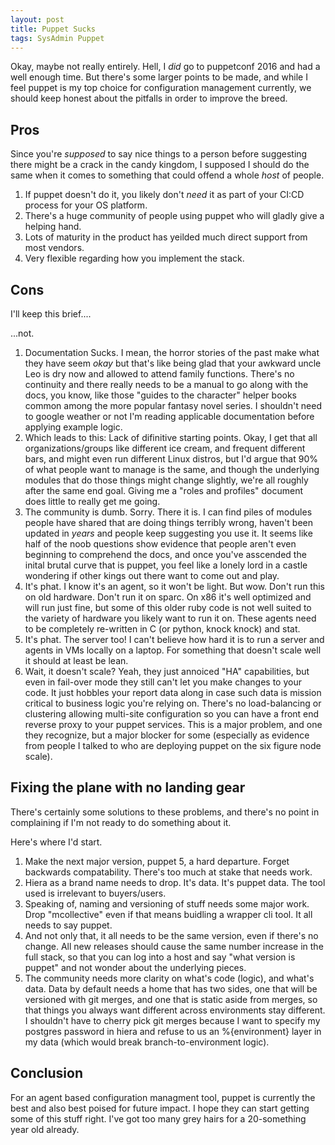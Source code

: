 ```yaml
---
layout: post
title: Puppet Sucks
tags: SysAdmin Puppet
---
```

Okay, maybe not really entirely. Hell, I _did_ go to puppetconf 2016 and had a well enough time. But there's some larger points to be made, and while I feel puppet is my top choice for configuration management currently, we should keep honest about the pitfalls in order to improve the breed.

## Pros
Since you're _supposed_ to say nice things to a person before suggesting there might be a crack in the candy kingdom, I supposed I should do the same when it comes to something that could offend a whole *host* of people.

1. If puppet doesn't do it, you likely don't _need_ it as part of your CI:CD process for your OS platform.
1. There's a huge community of people using puppet who will gladly give a helping hand.
1. Lots of maturity in the product has yeilded much direct support from most vendors.
1. Very flexible regarding how you implement the stack.

## Cons
I'll keep this brief....

...not.

1. Documentation Sucks. I mean, the horror stories of the past make what they have seem _okay_ but that's like being glad that your awkward uncle Leo is dry now and allowed to attend family functions. There's no continuity and there really needs to be a manual to go along with the docs, you know, like those "guides to the character" helper books common among the more popular fantasy novel series. I shouldn't need to google weather or not I'm reading applicable documentation before applying example logic.
1. Which leads to this: Lack of difinitive starting points. Okay, I get that all organizations/groups like different ice cream, and frequent different bars, and might even run different Linux distros, but I'd argue that 90% of what people want to manage is the same, and though the underlying modules that do those things might change slightly, we're all roughly after the same end goal. Giving me a "roles and profiles" document does little to really get me going.
1. The community is dumb. Sorry. There it is. I can find piles of modules people have shared that are doing things terribly wrong, haven't been updated in _years_ and people keep suggesting you use it. It seems like half of the noob questions show evidence that people aren't even beginning to comprehend the docs, and once you've asscended the inital brutal curve that is puppet, you feel like a lonely lord in a castle wondering if other kings out there want to come out and play.
1. It's phat. I know it's an agent, so it won't be light. But wow. Don't run this on old hardware. Don't run it on sparc. On x86 it's well optimized and will run just fine, but some of this older ruby code is not well suited to the variety of hardware you likely want to run it on. These agents need to be completely re-written in C (or python, knock knock) and stat.
1. It's phat. The server too! I can't believe how hard it is to run a server and agents in VMs locally on a laptop. For something that doesn't scale well it should at least be lean.
1. Wait, it doesn't scale? Yeah, they just annoiced "HA" capabilities, but even in fail-over mode they still can't let you make changes to your code. It just hobbles your report data along in case such data is mission critical to business logic you're relying on. There's no load-balancing or clustering allowing multi-site configuration so you can have a front end reverse proxy to your puppet services. This is a major problem, and one they recognize, but a major blocker for some (especially as evidence from people I talked to who are deploying puppet on the six figure node scale).

## Fixing the plane with no landing gear
There's certainly some solutions to these problems, and there's no point in complaining if I'm not ready to do something about it.

Here's where I'd start.

1. Make the next major version, puppet 5, a hard departure. Forget backwards compatability. There's too much at stake that needs work.
1. Hiera as a brand name needs to drop. It's data. It's puppet data. The tool used is irrelevant to buyers/users.
1. Speaking of, naming and versioning of stuff needs some major work. Drop "mcollective" even if that means buidling a wrapper cli tool. It all needs to say puppet.
1. And not only that, it all needs to be the same version, even if there's no change. All new releases should cause the same number increase in the full stack, so that you can log into a host and say "what version is puppet" and not wonder about the underlying pieces.
1. The community needs more clarity on what's code (logic), and what's data. Data by default needs a home that has two sides, one that will be versioned with git merges, and one that is static aside from merges, so that things you always want different across environments stay different. I shouldn't have to cherry pick git merges because I want to specify my postgres password in hiera and refuse to us an %{environment} layer in my data (which would break branch-to-environment logic).

## Conclusion
For an agent based configuration managment tool, puppet is currently the best and also best poised for future impact. I hope they can start getting some of this stuff right. I've got too many grey hairs for a 20-something year old already.

